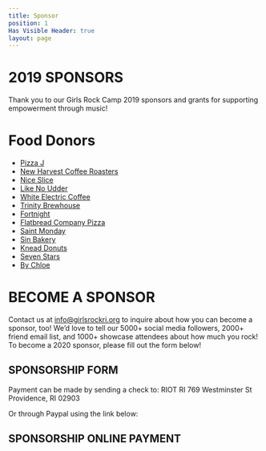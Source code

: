 ```yaml
---
title: Sponsor
position: 1
Has Visible Header: true
layout: page
---
```


# 2019 SPONSORS
Thank you to our Girls Rock Camp 2019 sponsors and grants for supporting empowerment through music!
 
# Food Donors
* [Pizza J](http://www.pizzajprovidence.com/)
* [New Harvest Coffee Roasters](http://newharvestcoffee.com/)
* [Nice Slice](http://niceslice.com/)
* [Like No Udder](http://www.like-no-udder.com/)
* [White Electric Coffee](http://whiteelectriccoffee.com/)
* [Trinity Brewhouse](http://www.trinitybrewhouse.com/)
* [Fortnight](http://www.fortnightpvd.com/)
* [Flatbread Company Pizza](https://www.flatbreadcompany.com/providence/)
* [Saint Monday](https://www.instagram.com/saintmondaybar/)
* [Sin Bakery](https://www.eatwicked.com/)
* [Knead Donuts](https://www.kneaddoughnuts.com/)
* [Seven Stars](https://sevenstarsbakery.com/)
* [By Chloe](https://eatbychloe.com/menus/)

# BECOME A SPONSOR
Contact us at info@girlsrockri.org to inquire about how you can become a sponsor, too!  We’d love to tell our 5000+ social media followers, 2000+ friend email list, and 1000+ showcase attendees about how much you rock!
To become a 2020 sponsor, please fill out the form below!
 
## SPONSORSHIP FORM

Payment can be made by sending a check to:
RIOT RI
769 Westminster St
Providence, RI 02903

Or through Paypal using the link below:

## SPONSORSHIP ONLINE PAYMENT
